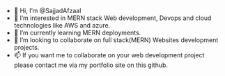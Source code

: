 - 👋 Hi, I’m @SajjadAfzaal
- 👀 I’m interested in MERN stack Web development, Devops and cloud technologies like AWS and azure.
- 🌱 I’m currently learning MERN deployments.
- 💞️ I’m looking to collaborate on full stack(MERN) Websites development projects.
- 📫 If you want me to collaborate on your web development project please contact me via my portfolio site on this github.


<!---
SajjadAfzaal/SajjadAfzaal is a ✨ special ✨ repository because its `README.md` (this file) appears on your GitHub profile.
You can click the Preview link to take a look at your changes.
--->
